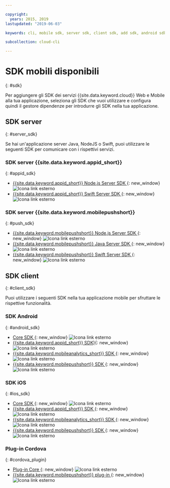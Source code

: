```yaml
---

copyright:
  years: 2015, 2019
lastupdated: "2019-06-03"

keywords: cli, mobile sdk, server sdk, client sdk, add sdk, android sdk, cordova

subcollection: cloud-cli

---
```


# SDK mobili disponibili
{: #sdk}

Per aggiungere gli SDK dei servizi {{site.data.keyword.cloud}} Web e Mobile alla tua applicazione, seleziona gli SDK che vuoi utilizzare e configura quindi il gestore dipendenze per introdurre gli SDK nella tua applicazione.

## SDK server
{: #server_sdk}

Se hai un'applicazione server Java, NodeJS o Swift, puoi utilizzare le seguenti SDK per comunicare con i rispettivi servizi.

### SDK server {{site.data.keyword.appid_short}}
{: #appid_sdk}

- [{{site.data.keyword.appid_short}} Node.js Server SDK ](https://github.com/ibm-cloud-security/appid-serversdk-nodejs){: new_window} ![Icona link esterno](../../icons/launch-glyph.svg "Icona link esterno")
- [{{site.data.keyword.appid_short}} Swift Server SDK ](https://github.com/ibm-cloud-security/appid-serversdk-swift){: new_window} ![Icona link esterno](../icons/launch-glyph.svg "Icona link esterno")

### SDK server {{site.data.keyword.mobilepushshort}}
{: #push_sdk}

- [{{site.data.keyword.mobilepushshort}} Node.js Server SDK ](https://github.com/ibm-bluemix-mobile-services/bms-pushnotifications-serversdk-nodejs){: new_window} ![Icona link esterno](../../icons/launch-glyph.svg "Icona link esterno")
- [{{site.data.keyword.mobilepushshort}} Java Server SDK ](https://github.com/ibm-bluemix-mobile-services/bms-pushnotifications-serversdk-java){: new_window} ![Icona link esterno](../../icons/launch-glyph.svg "Icona link esterno")
- [{{site.data.keyword.mobilepushshort}} Swift Server SDK ](https://github.com/ibm-bluemix-mobile-services/bms-pushnotifications-serversdk-swift){: new_window} ![Icona link esterno](../../icons/launch-glyph.svg "Icona link esterno")

## SDK client
{: #client_sdk}

Puoi utilizzare i seguenti SDK nella tua applicazione mobile per sfruttare le rispettive funzionalità.

### SDK Android
{: #android_sdk}

- [Core SDK ](https://github.com/ibm-bluemix-mobile-services/bms-clientsdk-android-core){: new_window} ![Icona link esterno](../../icons/launch-glyph.svg "Icona link esterno")
- [{{site.data.keyword.appid_short}} SDK)](https://github.com/ibm-cloud-security/appid-clientsdk-android){: new_window} ![Icona link esterno](../../icons/launch-glyph.svg "Icona link esterno")
- [{{site.data.keyword.mobileanalytics_short}} SDK ](https://github.com/ibm-bluemix-mobile-services/bms-clientsdk-android-analytics){: new_window} ![Icona link esterno](../../icons/launch-glyph.svg "Icona link esterno")
- [{{site.data.keyword.mobilepushshort}} SDK ](https://github.com/ibm-bluemix-mobile-services/bms-clientsdk-android-push){: new_window} ![Icona link esterno](../../icons/launch-glyph.svg "Icona link esterno")

### SDK iOS
{: #ios_sdk}

- [Core SDK ](https://github.com/ibm-bluemix-mobile-services/bms-clientsdk-swift-core){: new_window} ![Icona link esterno](../../icons/launch-glyph.svg "Icona link esterno")
- [{{site.data.keyword.appid_short}} SDK ](https://github.com/ibm-cloud-security/appid-clientsdk-swift){: new_window} ![Icona link esterno](../../icons/launch-glyph.svg "Icona link esterno")
- [{{site.data.keyword.mobileanalytics_short}} SDK ](https://github.com/ibm-bluemix-mobile-services/bms-clientsdk-swift-analytics){: new_window} ![Icona link esterno](../../icons/launch-glyph.svg "Icona link esterno")
- [{{site.data.keyword.mobilepushshort}} SDK ](https://github.com/ibm-bluemix-mobile-services/bms-clientsdk-swift-push){: new_window} ![Icona link esterno](../../icons/launch-glyph.svg "Icona link esterno")

### Plug-in Cordova
{: #cordova_plugin}

- [Plug-in Core ](https://github.com/ibm-bluemix-mobile-services/bms-clientsdk-cordova-plugin-core){: new_window} ![Icona link esterno](../../icons/launch-glyph.svg "Icona link esterno")
- [{{site.data.keyword.mobilepushshort}} plug-in ](https://github.com/ibm-bluemix-mobile-services/bms-clientsdk-cordova-plugin-push){: new_window} ![Icona link esterno](../../icons/launch-glyph.svg "Icona link esterno")

